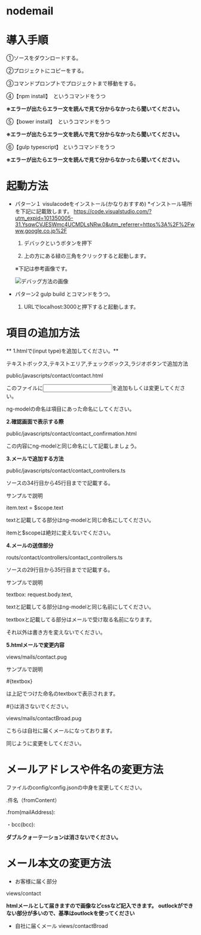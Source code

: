 # nodemail

# 導入手順
 ①ソースをダウンロードする。

 ②プロジェクトにコピーをする。

 ③コマンドプロンプトでプロジェクトまで移動をする。

 ④【npm install】　というコマンドをうつ
 
 **※エラーが出たらエラー文を読んで見て分からなかったら聞いてください。**

 ⑤【bower install】　というコマンドをうつ 
 
 **※エラーが出たらエラー文を読んで見て分からなかったら聞いてください。**

 ⑥【gulp typescript】 というコマンドをうつ
 
 **※エラーが出たらエラー文を読んで見て分からなかったら聞いてください。**


# 起動方法

* パターン１ visulacodeをインストール(かなりおすすめ)
  *インストール場所を下記に記載致します。
  <https://code.visualstudio.com/?utm_expid=101350005-31.YsqwCVJESWmc4UCMDLsNRw.0&utm_referrer=https%3A%2F%2Fwww.google.co.jp%2F>

  1. デバックというボタンを押下
  
  2. 上の方にある緑の三角をクリックすると起動します。
  
  ※下記は参考画像です。
  
  ![デバッグ方法の画像](http://cdn.dev.classmethod.jp/wp-content/uploads/2016/03/0113-640x286.png)


* パターン2 gulp build とコマンドをうつ。
    1. URLでlocalhost:3000と押下すると起動します。

# 項目の追加方法

 ** 1.htmlで(input type)を追加してください。**
 
 テキストボックス,テキストエリア,チェックボックス,ラジオボタンで追加方法
 
 public/javascripts/contact/contact.html
 
 このファイルに<input type>を追加もしくは変更してください。
 
 ng-modelの命名は項目にあった命名にしてください。

 
 **2.確認画面で表示する際**
 
 public/javascripts/contact/contact_confirmation.html
 
 この内容にng-modelと同じ命名にして記載しましょう。


 **3.メールで追加する方法**
 
 public/javascripts/contact/contact_controllers.ts
 
 ソースの34行目から45行目までで記載する。
 
 サンプルで説明
 
 item.text = $scope.text
 
 textと記載してる部分はng-modelと同じ命名にしてください。
 
 itemと$scopeは絶対に変えないでください。
 
 
 **4.メールの送信部分**
 
 routs/contact/controllers/contact_controllers.ts
 
 ソースの29行目から35行目までで記載する。

 サンプルで説明
 
 textbox: request.body.text,
 
 textと記載してる部分はng-modelと同じ名前にしてください。
 
 textboxと記載してる部分はメールで受け取る名前になります。
 
 それ以外は書き方を変えないでください。
 
 
 **5.htmlメールで変更内容**
 
 views/mails/contact.pug
 
 サンプルで説明
 
 #{textbox}
 
 は上記でつけた命名のtextboxで表示されます。
 
 #{}は消さないでください。
 
 
 views/mails/contactBroad.pug
 
 こちらは自社に届くメールになっております。
 
 同じように変更をしてください。
 

# メールアドレスや件名の変更方法
 
 ファイルのconfig/config.jsonの中身を変更してください。
 
 .件名（fromContent）
 
 .from(mailAddress):
 
 ・bcc(bcc):
 
 **ダブルクォーテーションは消さないでください。**

# メール本文の変更方法
 * お客様に届く部分
 
 views/contact

 **htmlメールとして届きますので画像などcssなど記入できます。**
 **outlockができない部分が多いので、基準はoutlockを使ってください**

 * 自社に届くメール
 views/contactBroad 
  
